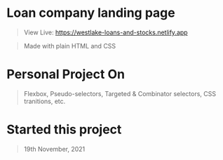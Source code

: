 <!-- 29th November, 2021 -->

# Loan company landing page
> View Live: 
https://westlake-loans-and-stocks.netlify.app

> Made with plain HTML and CSS

# Personal Project On
> Flexbox, Pseudo-selectors, Targeted & Combinator selectors, CSS tranitions, etc.

# Started this project
> 19th November, 2021
